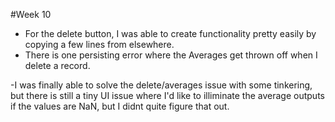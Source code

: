 #Week 10
- For the delete button, I was able to create functionality pretty easily by copying a few lines from elsewhere.
- There is one persisting error where the Averages get thrown off when I delete a record. 

-I was finally able to solve the delete/averages issue with some tinkering, but there is still a tiny UI issue where I'd like to illiminate the average outputs if the values are NaN, but I didnt quite figure that out.